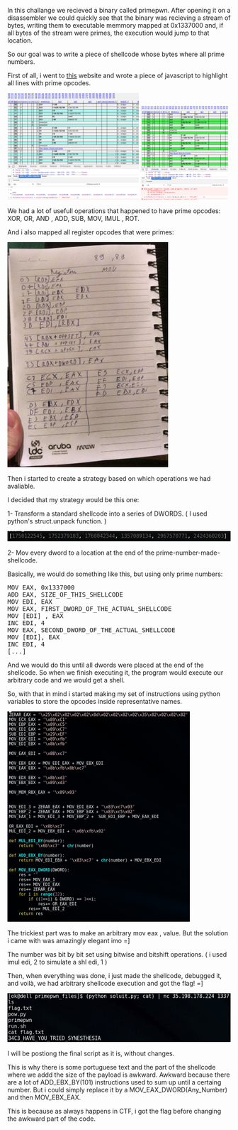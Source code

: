In this challange we recieved a binary called primepwn. After opening it on a disassembler we could quickly see that the binary was recieving a stream of bytes, writing them to executable memmory mapped at 0x1337000 and, if all bytes of the stream were primes, the execution would jump to that location.

So our goal was to write a piece of shellcode whose bytes where all prime numbers.

First of all, i went to <a href="http://ref.x86asm.net/coder64.html">this</a> website and wrote a piece of javascript to highlight all lines with prime opcodes.

<div>
  <img src="opcodes.png" width="59%" style="display: inline">
  
  <img src="opcodes2.png" width="39%" style="display: inline">  
</div>

We had a lot of usefull operations that happened to have prime opcodes: XOR, OR, AND , ADD, SUB, MOV, IMUL , ROT.

And i also mapped all register opcodes that were primes: 

![notepad](notepad.png)

Then i started to create a strategy based on which operations we had avaliable.

I decided that my strategy would be this one:

1- Transform a standard shellcode into a series of DWORDS. ( I used python's struct.unpack function. )

![dwords](dwords.png)

2- Mov every dword to a location at the end of the prime-number-made-shellcode.

Basically, we would do something like this, but using only prime numbers:
<pre>
MOV EAX, 0x1337000
ADD EAX, SIZE_OF_THIS_SHELLCODE
MOV EDI, EAX
MOV EAX, FIRST_DWORD_OF_THE_ACTUAL_SHELLCODE
MOV [EDI] , EAX
INC EDI, 4
MOV EAX, SECOND_DWORD_OF_THE_ACTUAL_SHELLCODE
MOV [EDI], EAX
INC EDI, 4
[...]
</pre>
And we would do this until all dwords were placed at the end of the shellcode. So when we finish executing it, the program would execute our arbitrary code and we would get a shell.

So, with that in mind i started making my set of instructions using python variables to store the opcodes inside representative names.

![instructions](instructions.png)

The trickiest part was to make an arbitrary mov eax , value. But the solution i came with was amazingly elegant imo =]

The number was bit by bit set using bitwise and bitshift operations. ( i used imul edi, 2 to simulate a shl edi, 1 )

Then, when everything was done, i just made the shellcode, debugged it, and voilà, we had arbitrary shellcode execution and got the flag! =]

![success](success.png)




I will be postiong the final script as it is, without changes.

This is why there is some portuguese text and the part of the shellcode where we addd the size of the payload is awkward.
Awkward because there are a lot of ADD_EBX_BY(101) instructions used to sum up until a certaing number. But i could simply replace it by a MOV_EAX_DWORD(Any_Number) and then MOV_EBX_EAX.

This is because as always happens in CTF, i got the flag before changing the awkward part of the code.







